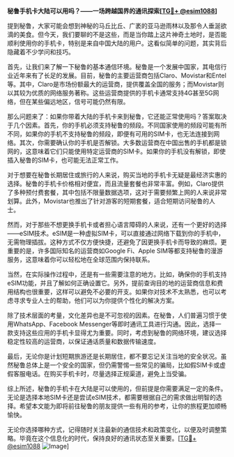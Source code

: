 **秘鲁手机卡大陆可以用吗？——一场跨越国界的通讯探索[[TG💪+ @esim1088](https://t.me/s/esim1088)]**

提到秘鲁，大家可能会想到神秘的马丘比丘、广袤的亚马逊雨林以及那令人垂涎欲滴的美食。但今天，我们要聊的不是这些，而是当你踏上这片神奇土地时，是否能顺利使用你的手机卡，特别是来自中国大陆的用户。这看似简单的问题，其实背后隐藏着不少学问和技巧。

首先，让我们来了解一下秘鲁的基本通信环境。秘鲁是一个发展中国家，其电信行业近年来有了长足的发展。目前，秘鲁的主要运营商包括Claro、Movistar和Entel等。其中，Claro是市场份额最大的运营商，提供覆盖全国的服务；而Movistar则以其较为优质的网络服务著称。这些运营商提供的手机卡通常支持4G甚至5G网络，但在某些偏远地区，信号可能仍然有限。

那么问题来了：如果你带着大陆的手机卡来到秘鲁，它还能正常使用吗？答案取决于几个因素。首先，你的手机必须支持秘鲁的频段。不同国家使用的频段可能有所不同，如果你的手机不支持秘鲁的频段，即便有可用的SIM卡，也无法连接到网络。其次，你需要确认你的手机是否解锁。大多数运营商在中国出售的手机都是锁网的，这意味着它们只能使用特定运营商的SIM卡。如果你的手机没有解锁，即使插入秘鲁的SIM卡，也可能无法正常工作。

对于想要在秘鲁长期居住或旅行的人来说，购买当地的手机卡无疑是最经济实惠的选择。秘鲁的手机卡价格相对便宜，而且流量套餐也非常丰富。例如，Claro提供了多种预付费套餐，其中包括不限量数据选项，这对于需要频繁上网的人来说非常划算。此外，Movistar也推出了针对游客的短期套餐，适合短期访问秘鲁的人士。

然而，对于那些不想更换手机卡或者担心语言障碍的人来说，还有一个更好的选择——eSIM技术。eSIM是一种虚拟SIM卡，可以直接通过网络下载到你的手机中，无需物理插拔。这种方式不仅方便快捷，还避免了因更换手机卡而导致的麻烦。更重要的是，许多国际知名的运营商如Google Fi、Apple SIM等都支持秘鲁的漫游服务，这意味着你可以轻松地在全球范围内保持联系。

当然，在实际操作过程中，还是有一些需要注意的地方。比如，确保你的手机支持eSIM功能，并且了解如何正确设置它。另外，提前查询目的地的运营商信息和费用结构也很重要，这样可以避免不必要的开支。如果你对技术不太熟悉，也可以考虑寻求专业人士的帮助，他们可以为你提供个性化的解决方案。

除了技术层面的考量，文化差异也是不可忽视的因素。在秘鲁，人们普遍习惯于使用WhatsApp、Facebook Messenger等即时通讯工具进行沟通。因此，选择一款支持这些应用的手机卡显得尤为重要。同时，考虑到秘鲁的网络环境，建议选择稳定性较高的运营商，以保证通话质量和数据传输速度。

最后，无论你是计划短期旅游还是长期居住，都不要忘记关注当地的安全状况。虽然秘鲁总体上是一个安全的国家，但仍需警惕一些常见的骗局，比如假SIM卡或虚假客服电话。在购买手机卡时，尽量选择正规渠道，避免上当受骗。

综上所述，秘鲁的手机卡在大陆是可以使用的，但前提是你需要满足一定的条件。无论是选择本地SIM卡还是尝试eSIM技术，都需要根据自己的需求做出明智的选择。希望本文能为即将前往秘鲁的朋友提供一些有用的参考，让你的旅程更加顺畅愉快。

无论你选择哪种方式，记得随时关注最新的通信技术和政策变化，以便及时调整策略。毕竟在这个信息化的时代，保持良好的通讯状态至关重要。[[TG💪+ @esim1088](https://t.me/s/esim1088) ![Image](https://i.postimg.cc/4NQfJmqS/Snipaste-2025-05-13-00-14-12.png)]